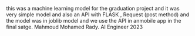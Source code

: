 this was a machine learning model for the graduation project and it was very simple model and also an API with FLASK , Request (post method) and the model was in joblib model and we use the API in anmobile app in the final satge.
Mahmoud Mohamed Rady. AI Engineer 2023
